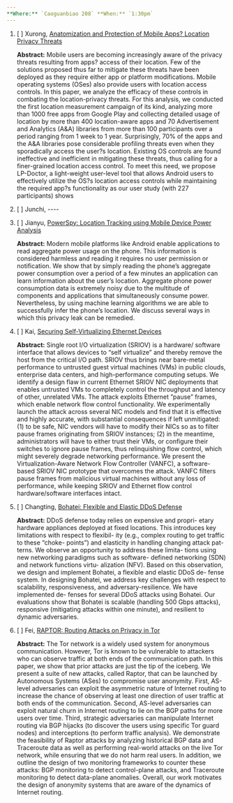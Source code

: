 ```yaml
---
**Where:** `Caoguanbiao 208` **When:** `1:30pm`
---
```



1. [ ] Xurong, [Anatomization and Protection of Mobile Apps? Location Privacy Threats](https://www.usenix.org/conference/usenixsecurity15/technical-sessions/presentation/fawaz)

	**Abstract:** Mobile users are becoming increasingly aware of the privacy threats resulting from apps? access of their location. Few of the solutions proposed thus far to mitigate these threats have been deployed as they require either app or platform modifications. Mobile operating systems (OSes) also provide users with location access controls. In this paper, we analyze the efficacy of these controls in combating the location-privacy threats. For this analysis, we conducted the first location measurement campaign of its kind, analyzing more than 1000 free apps from Google Play and collecting detailed usage of location by more than 400 location-aware apps and 70 Advertisement and Analytics (A&A) libraries from more than 100 participants over a period ranging from 1 week to 1 year. Surprisingly, 70\% of the apps and the A&A libraries pose considerable profiling threats even when they sporadically access the user?s location. Existing OS controls are found ineffective and inefficient in mitigating these threats, thus calling for a finer-grained location access control. To meet this need, we propose LP-Doctor, a light-weight user-level tool that allows Android users to effectively utilize the OS?s location access controls while maintaining the required app?s functionality as our user study (with 227 participants) shows

2. [ ] Junchi, ----

3. [ ] Jianyu, [PowerSpy: Location Tracking using Mobile Device Power Analysis](https://www.usenix.org/conference/usenixsecurity15/technical-sessions/presentation/michalevsky)

	**Abstract:** Modern mobile platforms like Android enable applications to read aggregate power usage on the phone. This information is considered harmless and reading it requires no user permission or notification. We show that by simply reading the phone’s aggregate power consumption over a period of a few minutes an application can learn information about the user’s location. Aggregate phone power consumption data is extremely noisy due to the multitude of components and applications that simultaneously consume power. Nevertheless, by using machine learning algorithms we are able to successfully infer the phone’s location. We discuss several ways in which this privacy leak can be remedied.


4. [ ] Kai, [Securing Self-Virtualizing Ethernet Devices](https://www.usenix.org/conference/usenixsecurity15/technical-sessions/presentation/smolyar)

	**Abstract:** Single root I/O virtualization (SRIOV) is a hardware/ software interface that allows devices to “self virtualize” and thereby remove the host from the critical I/O path. SRIOV thus brings near bare-metal performance to untrusted guest virtual machines (VMs) in public clouds, enterprise data centers, and high-performance computing setups. We identify a design flaw in current Ethernet SRIOV NIC deployments that enables untrusted VMs to completely control the throughput and latency of other, unrelated VMs. The attack exploits Ethernet ”pause” frames, which enable network flow control functionality. We experimentally launch the attack across several NIC models and find that it is effective and highly accurate, with substantial consequences if left unmitigated: (1) to be safe, NIC vendors will have to modify their NICs so as to filter pause frames originating from SRIOV instances; (2) in the meantime, administrators will have to either trust their VMs, or configure their switches to ignore pause frames, thus relinquishing flow control, which might severely degrade networking performance. We present the Virtualization-Aware Network Flow Controller (VANFC), a software-based SRIOV NIC prototype that overcomes the attack. VANFC filters pause frames from malicious virtual machines without any loss of performance, while keeping SRIOV and Ethernet flow control hardware/software interfaces intact.

5. [ ] Changting, [Bohatei: Flexible and Elastic DDoS Defense](https://www.usenix.org/conference/usenixsecurity15/technical-sessions/presentation/fayaz)

	**Abstract:** DDoS defense today relies on expensive and propri- etary hardware appliances deployed at fixed locations. This introduces key limitations with respect to flexibil- ity (e.g., complex routing to get traffic to these “choke- points”) and elasticity in handling changing attack pat- terns. We observe an opportunity to address these limita- tions using new networking paradigms such as software- defined networking (SDN) and network functions virtu- alization (NFV). Based on this observation, we design and implement Bohatei, a flexible and elastic DDoS de- fense system. In designing Bohatei, we address key challenges with respect to scalability, responsiveness, and adversary-resilience. We have implemented de- fenses for several DDoS attacks using Bohatei. Our evaluations show that Bohatei is scalable (handling 500 Gbps attacks), responsive (mitigating attacks within one minute), and resilient to dynamic adversaries.

6. [ ] Fei, [RAPTOR: Routing Attacks on Privacy in Tor](https://www.usenix.org/conference/usenixsecurity15/technical-sessions/presentation/sun)

	**Abstract:** The Tor network is a widely used system for anonymous communication. However, Tor is known to be vulnerable to attackers who can observe traffic at both ends of the communication path. In this paper, we show that prior attacks are just the tip of the iceberg. We present a suite of new attacks, called Raptor, that can be launched by Autonomous Systems (ASes) to compromise user anonymity. First, AS-level adversaries can exploit the asymmetric nature of Internet routing to increase the chance of observing at least one direction of user traffic at both ends of the communication. Second, AS-level adversaries can exploit natural churn in Internet routing to lie on the BGP paths for more users over time. Third, strategic adversaries can manipulate Internet routing via BGP hijacks (to discover the users using specific Tor guard nodes) and interceptions (to perform traffic analysis). We demonstrate the feasibility of Raptor attacks by analyzing historical BGP data and Traceroute data as well as performing real-world attacks on the live Tor network, while ensuring that we do not harm real users. In addition, we outline the design of two monitoring frameworks to counter these attacks: BGP monitoring to detect control-plane attacks, and Traceroute monitoring to detect data-plane anomalies. Overall, our work motivates the design of anonymity systems that are aware of the dynamics of Internet routing.
